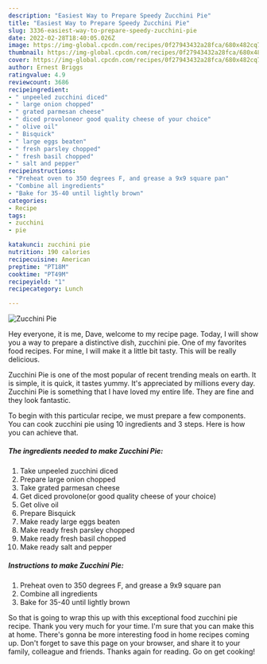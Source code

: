 ```yaml
---
description: "Easiest Way to Prepare Speedy Zucchini Pie"
title: "Easiest Way to Prepare Speedy Zucchini Pie"
slug: 3336-easiest-way-to-prepare-speedy-zucchini-pie
date: 2022-02-28T18:40:05.026Z
image: https://img-global.cpcdn.com/recipes/0f27943432a28fca/680x482cq70/zucchini-pie-recipe-main-photo.jpg
thumbnail: https://img-global.cpcdn.com/recipes/0f27943432a28fca/680x482cq70/zucchini-pie-recipe-main-photo.jpg
cover: https://img-global.cpcdn.com/recipes/0f27943432a28fca/680x482cq70/zucchini-pie-recipe-main-photo.jpg
author: Ernest Briggs
ratingvalue: 4.9
reviewcount: 3686
recipeingredient:
- " unpeeled zucchini diced"
- " large onion chopped"
- " grated parmesan cheese"
- " diced provoloneor good quality cheese of your choice"
- " olive oil"
- " Bisquick"
- " large eggs beaten"
- " fresh parsley chopped"
- " fresh basil chopped"
- " salt and pepper"
recipeinstructions:
- "Preheat oven to 350 degrees F, and grease a 9x9 square pan"
- "Combine all ingredients"
- "Bake for 35-40 until lightly brown"
categories:
- Recipe
tags:
- zucchini
- pie

katakunci: zucchini pie 
nutrition: 190 calories
recipecuisine: American
preptime: "PT18M"
cooktime: "PT49M"
recipeyield: "1"
recipecategory: Lunch

---
```



![Zucchini Pie](https://img-global.cpcdn.com/recipes/0f27943432a28fca/680x482cq70/zucchini-pie-recipe-main-photo.jpg)

Hey everyone, it is me, Dave, welcome to my recipe page. Today, I will show you a way to prepare a distinctive dish, zucchini pie. One of my favorites food recipes. For mine, I will make it a little bit tasty. This will be really delicious.



Zucchini Pie is one of the most popular of recent trending meals on earth. It is simple, it is quick, it tastes yummy. It's appreciated by millions every day. Zucchini Pie is something that I have loved my entire life. They are fine and they look fantastic.


To begin with this particular recipe, we must prepare a few components. You can cook zucchini pie using 10 ingredients and 3 steps. Here is how you can achieve that.

<!--inarticleads1-->

##### The ingredients needed to make Zucchini Pie:

1. Take  unpeeled zucchini diced
1. Prepare  large onion chopped
1. Take  grated parmesan cheese
1. Get  diced provolone(or good quality cheese of your choice)
1. Get  olive oil
1. Prepare  Bisquick
1. Make ready  large eggs beaten
1. Make ready  fresh parsley chopped
1. Make ready  fresh basil chopped
1. Make ready  salt and pepper




<!--inarticleads2-->

##### Instructions to make Zucchini Pie:

1. Preheat oven to 350 degrees F, and grease a 9x9 square pan
1. Combine all ingredients
1. Bake for 35-40 until lightly brown




So that is going to wrap this up with this exceptional food zucchini pie recipe. Thank you very much for your time. I'm sure that you can make this at home. There's gonna be more interesting food in home recipes coming up. Don't forget to save this page on your browser, and share it to your family, colleague and friends. Thanks again for reading. Go on get cooking!
